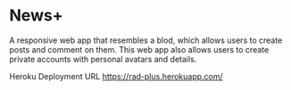 # News+

A responsive web app that resembles a blod, which allows users to create posts and comment on them. This web app also allows users to create private accounts with personal avatars and details.

Heroku Deployment URL
https://rad-plus.herokuapp.com/
